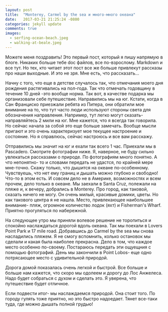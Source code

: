 ```yaml
---
layout: post
title:  "Monterey, Carmel by the sea и много-много океана"
date:   2017-03-21 21:25:24 -0800
categories: jekyll update
comments: true
images:
  - serfing-ocean-beach.jpeg
  - walking-at-beale.jpeg
---
```


Можете меня поздравить! Это первый пост, который я пишу напрямую в блоге. Никаких больше тебе doc файлов, все по-взрослому. Markdown и все тут. 
Но тех, кто читает этот пост все же больше привлекут рассказы про наши выходные. И это не зря. Мне есть, что рассказать...
<!--separate-->

Начну с того, что еще в детстве случалось так, что отмечания моего дня рождения растягивались на пол-года. Так что отмечать годовщину в течение 10 дней -это вообще норма. 
Так вот, в качестве подарка мы организовали себе путешествие. Направились мы на юг. Кстати, когда в Сан Франциско приезжали ребята из Питера, они обратили мое внимание на то, что тут часто люди используют стороны света для обозначения направления. Например, тут легко могут сказать- направляйтесь 2 мили на юг. Мне кажется, что я всегда так говорила. Но сейчас начала за собой это еще больше замечать. 
Вообще мысли пригают и это очень характеризует мое текущее настроение и состояние. Но я справлюсь, сейчас настроюсь и все вам расскажу. 

Отправились мы значит на юг и ехали так всего 1 час. Приехали мы в Pascadero. Смотрите фотографии ниже. Я, наверное, не буду сильно увлекаться рассказами о природе. По фотографиям много понятно. А что непонятно- то и словами передать не удастся, по крайней мере мне-точно. Скажу только, что дышится на океане по-особенному. Чувствуешь, что нет ему границ и дышать можно глубоко и свободно! Что-то в этом есть. И совсем дело не в Америке, возможностях и всем прочем, дело только в океане. 
Мы заехали в Santa Cruz, полежали на пляже и, к вечеру, добрались в Monterey. Про город, как таковой, сказать ничего не могу. Он очень милый, красивые домики, цветы. Но как такового центра я не нашла. Место, привлекающее наибольшее внимание- пляж, огромное количество лодок (яхт) и Fisherman's Wharf. Приятно прогуляться по набережной.

На следующее утро мы приняли волевое решение не торопиться и спокойно наслаждаться дорогой вдоль океана. Так мы поехали в Lovers Point Park и 17 mile road. Добравшись до Carmel by the sea мы снова насладились пляжем. Я не смогу вспомнить, колько остановок мы сделали и какая была наиболее прекрасна. Дело в том, что каждое место особенно по-своему. Постараюсь передать эти ощуещния с помощью фотографий.
День мы закончили в Point Lobos- еще одно потрясающее место с удивительной природой.

Дорога домой показалась очень легкой и быстрой. Все больше и больше нам кажется, что скоро мы одолеем и дорогу до Лос Анжелеса. Надо будет собраться с духом и сделать это. Я уверена, что путешествие будет отличное. 

Если подвести итог- мы наслаждаемся природой. Она стоит того. По городу гулять тоже приятно, но это быстро надоедает. Тянет все-таки туда, где можно дышать полной грудью!
